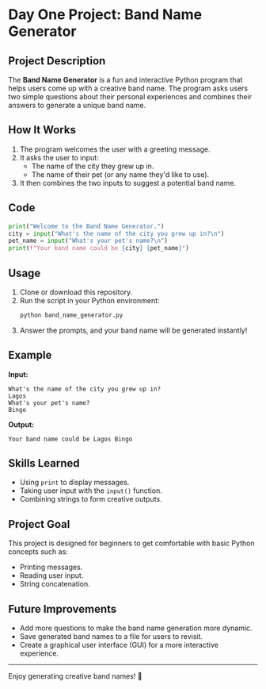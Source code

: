 


# **Day One Project: Band Name Generator**

## **Project Description**
The **Band Name Generator** is a fun and interactive Python program that helps users come up with a creative band name. The program asks users two simple questions about their personal experiences and combines their answers to generate a unique band name.

## **How It Works**
1. The program welcomes the user with a greeting message.
2. It asks the user to input:
   - The name of the city they grew up in.
   - The name of their pet (or any name they'd like to use).
3. It then combines the two inputs to suggest a potential band name.

## **Code**
```python
print("Welcome to the Band Name Generator.")
city = input("What's the name of the city you grew up in?\n")
pet_name = input("What's your pet's name?\n")
print(f"Your band name could be {city} {pet_name}")
```

## **Usage**
1. Clone or download this repository.
2. Run the script in your Python environment:
   ```bash
   python band_name_generator.py
   ```
3. Answer the prompts, and your band name will be generated instantly!

## **Example**
**Input:**
```
What's the name of the city you grew up in?  
Lagos  
What's your pet's name?  
Bingo
```

**Output:**
```
Your band name could be Lagos Bingo
```

## **Skills Learned**
- Using `print` to display messages.
- Taking user input with the `input()` function.
- Combining strings to form creative outputs.

## **Project Goal**
This project is designed for beginners to get comfortable with basic Python concepts such as:
- Printing messages.
- Reading user input.
- String concatenation.

## **Future Improvements**
- Add more questions to make the band name generation more dynamic.
- Save generated band names to a file for users to revisit.
- Create a graphical user interface (GUI) for a more interactive experience.

---

Enjoy generating creative band names! 🚀
